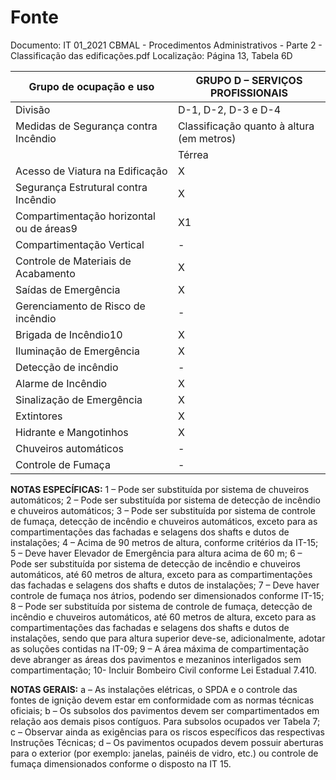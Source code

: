 # Fonte
Documento: IT 01_2021 CBMAL - Procedimentos Administrativos - Parte 2 - Classificação das edificações.pdf
Localização: Página 13, Tabela 6D

| Grupo de ocupação e uso | GRUPO D – SERVIÇOS PROFISSIONAIS |
|---|---|
| Divisão | D-1, D-2, D-3 e D-4 |
| Medidas de Segurança contra Incêndio | Classificação quanto à altura (em metros) |
|  | Térrea | H ≤ 6 | 6 < H ≤ 12 | 12 < H ≤ 23 | 23 < H ≤ 30 | Acima de 30 |
| Acesso de Viatura na Edificação | X | X | X | X | X | X |
| Segurança Estrutural contra Incêndio | X | X | X | X | X | X |
| Compartimentação horizontal ou de áreas9 | X1 | X1 | X1 | X2 | X2 | X |
| Compartimentação Vertical | - | - | - | X6/7 | X3 | X5 |
| Controle de Materiais de Acabamento | X | X | X | X | X | X |
| Saídas de Emergência | X | X | X | X | X | X5 |
| Gerenciamento de Risco de incêndio | - | - | - | - | X | X |
| Brigada de Incêndio10 | X | X | X | X | X | X |
| Iluminação de Emergência | X | X | X | X | X | X |
| Detecção de incêndio | - | - | - | X | X | X |
| Alarme de Incêndio | X | X | X | X | X | X |
| Sinalização de Emergência | X | X | X | X | X | X |
| Extintores | X | X | X | X | X | X |
| Hidrante e Mangotinhos | X | X | X | X | X | X |
| Chuveiros automáticos | - | - | - | - | - | X |
| Controle de Fumaça | - | - | - | - | - | X4 |

**NOTAS ESPECÍFICAS:**
1 – Pode ser substituída por sistema de chuveiros automáticos;
2 – Pode ser substituída por sistema de detecção de incêndio e chuveiros automáticos;
3 – Pode ser substituída por sistema de controle de fumaça, detecção de incêndio e chuveiros automáticos, exceto para as compartimentações das fachadas e selagens dos shafts e dutos de instalações;
4 – Acima de 90 metros de altura, conforme critérios da IT-15;
5 – Deve haver Elevador de Emergência para altura acima de 60 m;
6 – Pode ser substituída por sistema de detecção de incêndio e chuveiros automáticos, até 60 metros de altura, exceto para as compartimentações das fachadas e selagens dos shafts e dutos de instalações;
7 – Deve haver controle de fumaça nos átrios, podendo ser dimensionados conforme IT-15;
8 – Pode ser substituída por sistema de controle de fumaça, detecção de incêndio e chuveiros automáticos, até 60 metros de altura, exceto para as compartimentações das fachadas e selagens dos shafts e dutos de instalações, sendo que para altura superior deve-se, adicionalmente, adotar as soluções contidas na IT-09;
9 – A área máxima de compartimentação deve abranger as áreas dos pavimentos e mezaninos interligados sem compartimentação;
10- Incluir Bombeiro Civil conforme Lei Estadual 7.410.

**NOTAS GERAIS:**
a – As instalações elétricas, o SPDA e o controle das fontes de ignição devem estar em conformidade com as normas técnicas oficiais;
b – Os subsolos dos pavimentos devem ser compartimentados em relação aos demais pisos contíguos. Para subsolos ocupados ver Tabela 7;
c – Observar ainda as exigências para os riscos específicos das respectivas Instruções Técnicas;
d – Os pavimentos ocupados devem possuir aberturas para o exterior (por exemplo: janelas, painéis de vidro, etc.) ou controle de fumaça dimensionados conforme o disposto na IT 15.